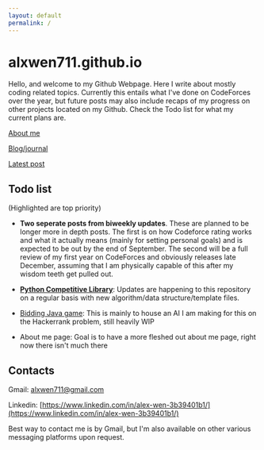 ```yaml
---
layout: default
permalink: /
---
```



# alxwen711.github.io
Hello, and welcome to my Github Webpage. Here I write about mostly coding related topics. Currently this entails what I've done on CodeForces over the year, but future posts may also include recaps of my progress on other projects located on my Github. Check the Todo list for what my current plans are.


[About me](https://alxwen711.github.io/about)

[Blog/journal](https://alxwen711.github.io/blog)

[Latest post](https://alxwen711.github.io/blog/Sep22)

## Todo list
(Highlighted are top priority)

- **Two seperate posts from biweekly updates**. These are planned to be longer more in depth posts. The first is on how Codeforce rating works and what it actually means (mainly for setting personal goals) and is expected to be out by the end of September. The second will be a full review of my first year on CodeForces and obviously releases late December, assuming that I am physically capable of this after my wisdom teeth get pulled out.

- [**Python Competitive Library**](https://github.com/alxwen711/py-competitive-library): Updates are happening to this repository on a regular basis with new algorithm/data structure/template files.

- [Bidding Java game](https://github.com/alxwen711/biddingGame): This is mainly to house an AI I am making for this on the Hackerrank problem, still heavily WIP

- About me page: Goal is to have a more fleshed out about me page, right now there isn't much there

## Contacts

Gmail: alxwen711@gmail.com

Linkedin: [https://www.linkedin.com/in/alex-wen-3b39401b1/](https://www.linkedin.com/in/alex-wen-3b39401b1/)

Best way to contact me is by Gmail, but I'm also available 
on other various messaging platforms upon request.


